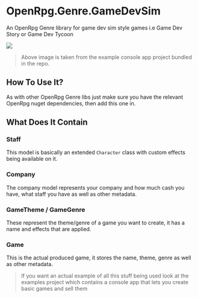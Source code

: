 # OpenRpg.Genre.GameDevSim

An OpenRpg Genre library for game dev sim style games i.e Game Dev Story or Game Dev Tycoon

![](https://imgur.com/lKTNCjK.png)
> Above image is taken from the example console app project bundled in the repo.

## How To Use It?

As with other OpenRpg Genre libs just make sure you have the relevant OpenRpg nuget dependencies, then add this one in.

## What Does It Contain

### Staff

This model is basically an extended `Character` class with custom effects being available on it.

### Company

The company model represents your company and how much cash you have, what staff you have as well as other metadata.

### GameTheme / GameGenre

These represent the theme/genre of a game you want to create, it has a name and effects that are applied.

### Game

This is the actual produced game, it stores the name, theme, genre as well as other metadata.

> If you want an actual example of all this stuff being used look at the examples project which contains a console app that lets you create basic games and sell them